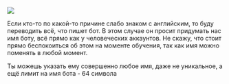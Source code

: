 ![](https://ucarecdn.com/5a3b1230-f27e-4360-b277-d8d4e4cc4110/)

Если кто-то по какой-то причине слабо знаком с английским, то буду переводить всё, что пишет бот. В этом случае он просит придумать нас имя боту, всё прямо как у человеческих аккаунтов. Не скажу, что стоит прямо беспокоиться об этом на моменте обучения, так как имя можно поменять в любой момент.

Ты можешь указать ему совершенно любое имя, даже не уникальное, а ещё лимит на имя бота - 64 символа
